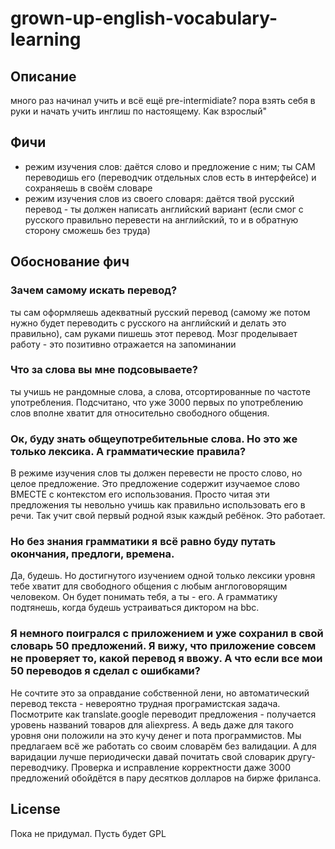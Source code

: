 # grown-up-english-vocabulary-learning
## Описание 
много раз начинал учить и всё ещё pre-intermidiate? пора взять себя в руки и начать учить инглиш по настоящему. Как взрослый"

## Фичи
- режим изучения слов: даётся слово и предложение с ним; ты САМ переводишь его (переводчик отдельных слов есть в интерфейсе) и сохраняешь в своём словаре
- режим изучения слов из своего словаря: даётся твой русский перевод - ты должен написать английский вариант (если смог с русского правильно перевести на английский, то и в обратную сторону сможешь без труда)

## Обоснование фич
### Зачем самому искать перевод?
ты сам оформляешь адекватный русский перевод (самому же потом нужно будет переводить с русского на английский и делать это правильно), сам руками пишешь этот перевод. Мозг проделывает работу - это позитивно отражается на запоминании
### Что за слова вы мне подсовываете?
ты учишь не рандомные слова, а слова, отсортированные по частоте употребления. Подсчитано, что уже 3000 первых по употреблению слов вполне хватит для относительно свободного общения.
### Ок, буду знать общеупотребительные слова. Но это же только лексика. А грамматические правила?
В режиме изучения слов ты должен перевести не просто слово, но целое предложение. Это предложение содержит изучаемое слово ВМЕСТЕ с контекстом его использования. Просто читая эти предложения ты невольно учишь как правильно использовать его в речи. Так учит свой первый родной язык каждый ребёнок. Это работает.
### Но без знания грамматики я всё равно буду путать окончания, предлоги, времена.
Да, будешь. Но достигнутого изучением одной только лексики уровня тебе хватит для свободного общения с любым англоговорящим человеком. Он будет понимать тебя, а ты - его. А грамматику подтянешь, когда будешь устраиваться диктором на bbc.
### Я немного поигрался с приложением и уже сохранил в свой словарь 50 предложений. Я вижу, что приложение совсем не проверяет то, какой перевод я ввожу. А что если все мои 50 переводов я сделал с ошибками?
Не сочтите это за оправдание собственной лени, но автоматический перевод текста - невероятно трудная програмистская задача. Посмотрите как translate.google переводит предложения - получается уровень названий товаров для aliexpress. А ведь даже для такого уровня они положили на это кучу денег и пота программистов.
Мы предлагаем всё же работать со своим словарём без валидации. А для варидации лучше периодически давай почитать свой словарик другу-переводчику. Проверка и исправление корректности даже 3000 предложений обойдётся в пару десятков долларов на бирже фриланса.

## License
Пока не придумал. Пусть будет GPL
